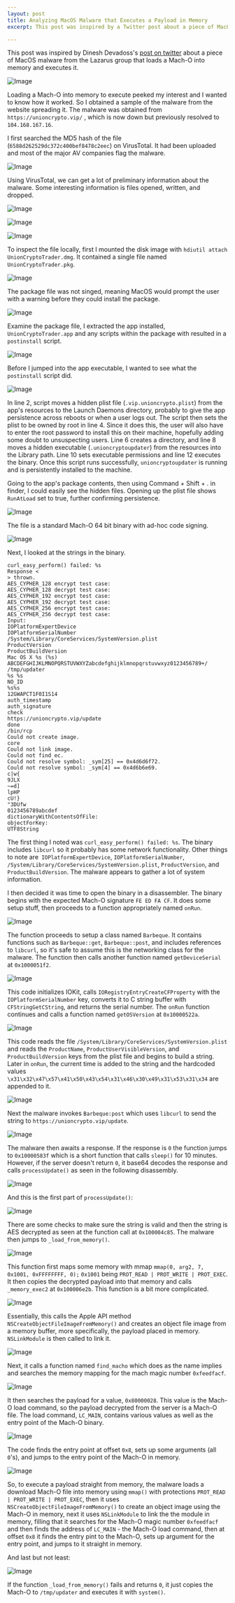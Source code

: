 ```yaml
---
layout: post
title: Analyzing MacOS Malware that Executes a Payload in Memory
excerpt: This post was inspired by a Twitter post about a piece of MacOS malware created by the Lazarus Group. This malware has a special ability, it can load a Mach-O into memory and then execute it without it ever touching the disk.

---
```


This post was inspired by Dinesh Devadoss's [post on twitter](https://twitter.com/dineshdina04/status/1201834142704394242?s=20) about a piece of MacOS malware from the Lazarus group that loads a Mach-O into memory and executes it.

![Image](https://starwarsfan2099.github.io/public/2020-1-22/Pic_1.png)

Loading a Mach-O into memory to execute peeked my interest and I wanted to know how it worked. So I obtained a sample of the malware from the website spreading it. The malware was obtained from `https://unioncrypto.vip/` , which is now down but previously resolved to `104.168.167.16`.

I first searched the MD5 hash of the file (`6588d262529dc372c400bef8478c2eec`) on VirusTotal. It had been uploaded and most of the major AV companies flag the malware. 

![Image](https://starwarsfan2099.github.io/public/2020-1-22/Pic_2.png)

Using VirusTotal, we can get a lot of preliminary information about the malware. Some interesting information is files opened, written, and dropped. 

![Image](https://starwarsfan2099.github.io/public/2020-1-22/Pic_3.png)

![Image](https://starwarsfan2099.github.io/public/2020-1-22/Pic_4.png)

![Image](https://starwarsfan2099.github.io/public/2020-1-22/Pic_5.png)

To inspect the file locally, first I mounted the disk image with `hdiutil attach UnionCryptoTrader.dmg`. It contained a single file named `UnionCryptoTrader.pkg`.

![Image](https://starwarsfan2099.github.io/public/2020-1-22/Pic_6.png)

The package file was not singed, meaning MacOS would prompt the user with a warning before they could install the package.

![Image](https://starwarsfan2099.github.io/public/2020-1-22/Pic_7.png)

Examine the package file, I extracted the app installed, `UnionCryptoTrader.app` and any scripts within the package with resulted in a `postinstall` script.

![Image](https://starwarsfan2099.github.io/public/2020-1-22/Pic_8.png)

Before I jumped into the app executable, I wanted to see what the `postinstall` script did.

![Image](https://starwarsfan2099.github.io/public/2020-1-22/Pic_9.png)

In line 2, script moves a hidden plist file (`.vip.unioncrypto.plist`) from the app's resources to the Launch Daemons directory, probably to give the app persistence across reboots or when a user logs out. The script then sets the plist to be owned by root in line 4. Since it does this, the user will also have to enter the root password to install this on their machine, hopefully adding some doubt to unsuspecting users. Line 6 creates a directory, and line 8 moves a hidden executable (`.unioncryptoupdater`) from the resources into the Library path. Line 10 sets executable permissions and line 12 executes the binary. Once this script runs successfully, `unioncryptoupdater` is running and is persistently installed to the machine.

Going to the app's package contents, then using Command + Shift + . in finder, I could easily see the hidden files. Opening up the plist file shows `RunAtLoad` set to true, further confirming persistence.

![Image](https://starwarsfan2099.github.io/public/2020-1-22/Pic_10.png)

The file is a standard Mach-O 64 bit binary with ad-hoc code signing.

![Image](https://starwarsfan2099.github.io/public/2020-1-22/Pic_11.png)

Next, I looked at the strings in the binary.


```
curl_easy_perform() failed: %s
Response <
> thrown.
AES_CYPHER_128 encrypt test case:
AES_CYPHER_128 decrypt test case:
AES_CYPHER_192 encrypt test case:
AES_CYPHER_192 decrypt test case:
AES_CYPHER_256 encrypt test case:
AES_CYPHER_256 decrypt test case:
Input:
IOPlatformExpertDevice
IOPlatformSerialNumber
/System/Library/CoreServices/SystemVersion.plist
ProductVersion
ProductBuildVersion
Mac OS X %s (%s)
ABCDEFGHIJKLMNOPQRSTUVWXYZabcdefghijklmnopqrstuvwxyz0123456789+/
/tmp/updater
%s %s
NO_ID
%s%s
12GWAPCT1F0I1S14
auth_timestamp
auth_signature
check
https://unioncrypto.vip/update
done
/bin/rcp
Could not create image.
core
Could not link image.
Could not find ec.
Could not resolve symbol: _sym[25] == 0x4d6d6f72.
Could not resolve symbol: _sym[4] == 0x4d6b6e69.
c|w{
9JLX
~=d]
lpHP
cU!}
"3DUfw
0123456789abcdef
dictionaryWithContentsOfFile:
objectForKey:
UTF8String
```

The first thing I noted was `curl_easy_perform() failed: %s`. The binary includes `libcurl` so it probably has some network functionality. Other things to note are` IOPlatformExpertDevice`, `IOPlatformSerialNumber`, `/System/Library/CoreServices/SystemVersion.plist`, `ProductVersion`, and `ProductBuildVersion`. The malware appears to gather a lot of system information.

I then decided it was time to open the binary in a disassembler. The binary begins with the expected Mach-O signature `FE ED FA CF`. It does some setup stuff, then proceeds to a function appropriately named `onRun`. 

![Image](https://starwarsfan2099.github.io/public/2020-1-22/Pic_12.png)

The function proceeds to setup a class named `Barbeque`. It contains functions such as `Barbeque::get`, `Barbeque::post`, and includes references to `libcurl`, so it's safe to assume this is the networking class for the malware. The function then calls another function named `getDeviceSerial` at `0x1000051f2`. 

![Image](https://starwarsfan2099.github.io/public/2020-1-22/Pic_13.png)

This code initializes IOKit, calls `IORegistryEntryCreateCFProperty` with the `IOPlatformSerialNumber` key, converts it to C string buffer with `CFStringGetCString`, and returns the serial number. The `onRun` function continues and calls a function named `getOSVersion` at `0x10000522a`.

![Image](https://starwarsfan2099.github.io/public/2020-1-22/Pic_14.png)

This code reads the file `/System/Library/CoreServices/SystemVersion.plist` and reads the `ProductName`, `ProductUserVisibleVersion`, and `ProductBuildVersion` keys from the plist file and begins to build a string. Later in `onRun`, the current time is added to the string and the hardcoded values `\x31\x32\x47\x57\x41\x50\x43\x54\x31\x46\x30\x49\x31\x53\x31\x34` are appended to it. 

![Image](https://starwarsfan2099.github.io/public/2020-1-22/Pic_15.png)

Next the malware invokes `Barbeque:post` which uses `libcurl` to send the string to `https://unioncrypto.vip/update`. 

![Image](https://starwarsfan2099.github.io/public/2020-1-22/Pic_16.png)

The malware then awaits a response. If the response is `0` the function jumps to `0x10000583f` which is a short function that calls `sleep()` for 10 minutes. However, if the server doesn't return `0`, it base64 decodes the response and calls `processUpdate()` as seen in the following disassembly. 

![Image](https://starwarsfan2099.github.io/public/2020-1-22/Pic_17.png)

And this is the first part of `processUpdate()`:

![Image](https://starwarsfan2099.github.io/public/2020-1-22/Pic_18.png)

There are some checks to make sure the string is valid and then the string is AES decrypted as seen at the function call at `0x100004c85`. The malware then jumps to `_load_from_memory()`.

![Image](https://starwarsfan2099.github.io/public/2020-1-22/Pic_19.png)

This function first maps some memory with mmap `mmap(0, arg2, 7, 0x1001, 0xFFFFFFFF, 0);` `0x1001` being `PROT_READ | PROT_WRITE | PROT_EXEC`. It then copies the decrypted payload into that memory and calls `_memory_exec2` at `0x100006e2b`. This function is a bit more complicated. 

![Image](https://starwarsfan2099.github.io/public/2020-1-22/Pic_20.png)

Essentially, this calls the Apple API method `NSCreateObjectFileImageFromMemory()` and creates an object file image from a memory buffer, more specifically, the payload placed in memory. `NSLinkModule` is then called to link it. 

![Image](https://starwarsfan2099.github.io/public/2020-1-22/Pic_21.png)

Next, it calls a function named `find_macho` which does as the name implies and searches the memory mapping for the mach magic number `0xfeedfacf`. 

![Image](https://starwarsfan2099.github.io/public/2020-1-22/Pic_22.png)

It then searches the payload for a value, `0x80000028`. This value is the Mach-O load command, so the payload decrypted from the server is a Mach-O file. The load command, `LC_MAIN`, contains various values as well as the entry point of the Mach-O binary. 

![Image](https://starwarsfan2099.github.io/public/2020-1-22/Pic_23.png)

The code finds the entry point at offset `0x8`, sets up some arguments (all `0`'s), and jumps to the entry point of the Mach-O in memory.

![Image](https://starwarsfan2099.github.io/public/2020-1-22/Pic_24.png)

So, to execute a payload straight from memory, the malware loads a download Mach-O file into memory using `mmap()` with protections `PROT_READ | PROT_WRITE | PROT_EXEC`, then it uses `NSCreateObjectFileImageFromMemory()` to create an object image using the Mach-O in memory, next it uses `NSLinkModule` to link the the module in memory, filling that it searches for the Mach-O magic number `0xfeedfacf` and then finds the address of `LC_MAIN` - the Mach-O load command, then at offset `0x8` it finds the entry pint to the Mach-O, sets up argument for the entry point, and jumps to it straight in memory.

And last but not least:

![Image](https://starwarsfan2099.github.io/public/2020-1-22/Pic_25.png)

If the function `_load_from_memory()` fails and returns `0`, it just copies the Mach-O to `/tmp/updater` and executes it with `system()`.
